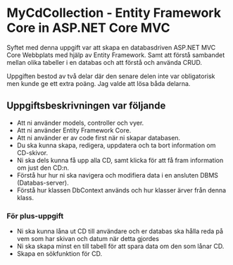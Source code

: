 # MyCdCollection - Entity Framework Core in ASP.NET Core MVC

Syftet med denna uppgift var att skapa en databasdriven ASP.NET MVC Core Webbplats med hjälp av Entity Framework. Samt att förstå sambandet mellan olika tabeller i en databas och att förstå och använda CRUD.

Uppgiften bestod av två delar där den senare delen inte var obligatorisk men kunde ge ett extra poäng. Jag valde att lösa båda delarna.


## Uppgiftsbeskrivningen var följande 

+	Att ni använder models, controller och vyer.
+	Att ni använder Entity Framework Core.
+	Att ni använder er av code first när ni skapar databasen.
+	Du ska kunna skapa, redigera, uppdatera och ta bort information om CD-skivor.
+	Ni ska dels kunna få upp alla CD, samt klicka för att få fram information om just den CD:n.
+	Förstå hur hur ni ska navigera och modifiera data i en ansluten DBMS (Databas-server).
+	Förstå hur klassen DbContext används och hur klasser ärver från denna klass.
### För plus-uppgift
+	Ni ska kunna låna ut CD till användare och er databas ska hålla reda på vem som har skivan och datum när detta gjordes
+	Ni ska skapa minst en till tabell för att spara data om den som lånar CD.
+	Skapa en sökfunktion för CD.
